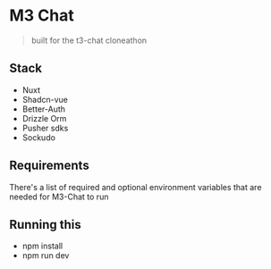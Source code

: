 # M3 Chat

> built for the t3-chat cloneathon

## Stack

- Nuxt
- Shadcn-vue
- Better-Auth
- Drizzle Orm
- Pusher sdks
- Sockudo


## Requirements

There's a list of required and optional environment variables that are needed for M3-Chat to run


## Running this

- npm install
- npm run dev
